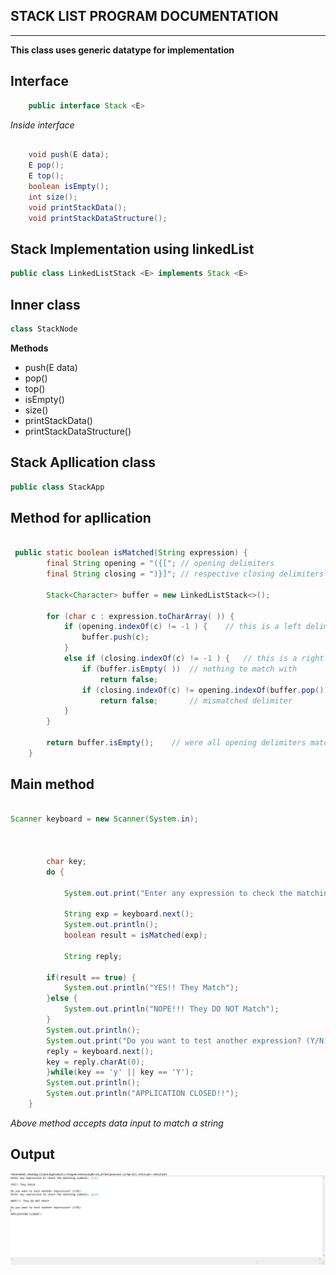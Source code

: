 ## STACK LIST PROGRAM DOCUMENTATION

___

**This class uses generic datatype for implementation**

## Interface

~~~java
    public interface Stack <E>
~~~

*Inside interface*
~~~java

    void push(E data);
	E pop();
	E top();
	boolean isEmpty();
	int size();
	void printStackData();
	void printStackDataStructure();
~~~


## Stack Implementation using linkedList

~~~java
public class LinkedListStack <E> implements Stack <E>
~~~

## Inner class
~~~java
class StackNode
~~~

**Methods**
* push(E data)
* pop()
* top()
* isEmpty()
* size()
* printStackData()
* printStackDataStructure()


## Stack Apllication class

~~~java
public class StackApp
~~~


## Method for apllication

~~~java

 public static boolean isMatched(String expression) {
    	final String opening = "({["; // opening delimiters
    	final String closing = ")}]"; // respective closing delimiters
    	
    	Stack<Character> buffer = new LinkedListStack<>();
    	
    	for (char c : expression.toCharArray( )) {
    		if (opening.indexOf(c) != -1 ) {	// this is a left delimiter
    			buffer.push(c);
    		}
    		else if (closing.indexOf(c) != -1 ) {	// this is a right delimiter
    			if (buffer.isEmpty( ))	// nothing to match with
    				return false;
    			if (closing.indexOf(c) != opening.indexOf(buffer.pop()))
    				return false;		// mismatched delimiter
    		}
    	}
    	
    	return buffer.isEmpty();	// were all opening delimiters matched?
    }
~~~

## Main method

~~~java   

Scanner keyboard = new Scanner(System.in);
		
		
		
		char key;
		do {
			
			System.out.print("Enter any expression to check the matching symbols: ");
			
			String exp = keyboard.next(); 
			System.out.println();
			boolean result = isMatched(exp);
			
			String reply;
			
		if(result == true) {
			System.out.println("YES!! They Match");
		}else {
			System.out.println("NOPE!!! They DO NOT Match");
		}
		System.out.println();
		System.out.print("Do you want to test another expression? (Y/N)");
		reply = keyboard.next();
		key = reply.charAt(0);
		}while(key == 'y' || key == 'Y');
		System.out.println();
		System.out.println("APPLICATION CLOSED!!");
	}
~~~

*Above method accepts data input to match a string*



## Output

![Image](output.PNG)